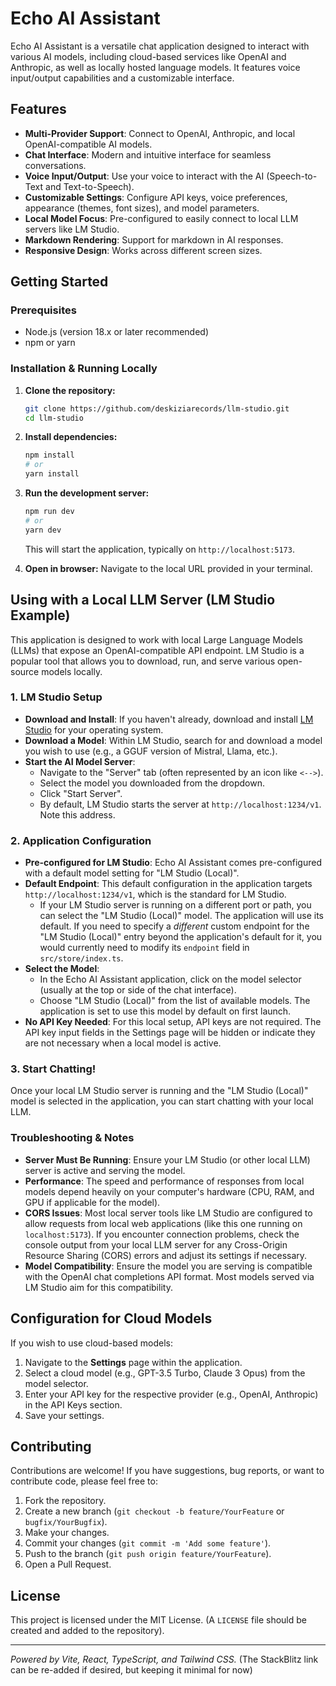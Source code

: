 # Echo AI Assistant

Echo AI Assistant is a versatile chat application designed to interact with various AI models, including cloud-based services like OpenAI and Anthropic, as well as locally hosted language models. It features voice input/output capabilities and a customizable interface.

## Features

*   **Multi-Provider Support**: Connect to OpenAI, Anthropic, and local OpenAI-compatible AI models.
*   **Chat Interface**: Modern and intuitive interface for seamless conversations.
*   **Voice Input/Output**: Use your voice to interact with the AI (Speech-to-Text and Text-to-Speech).
*   **Customizable Settings**: Configure API keys, voice preferences, appearance (themes, font sizes), and model parameters.
*   **Local Model Focus**: Pre-configured to easily connect to local LLM servers like LM Studio.
*   **Markdown Rendering**: Support for markdown in AI responses.
*   **Responsive Design**: Works across different screen sizes.

## Getting Started

### Prerequisites

*   Node.js (version 18.x or later recommended)
*   npm or yarn

### Installation & Running Locally

1.  **Clone the repository:**
    ```bash
    git clone https://github.com/deskiziarecords/llm-studio.git
    cd llm-studio
    ```

2.  **Install dependencies:**
    ```bash
    npm install
    # or
    yarn install
    ```

3.  **Run the development server:**
    ```bash
    npm run dev
    # or
    yarn dev
    ```
    This will start the application, typically on `http://localhost:5173`.

4.  **Open in browser:** Navigate to the local URL provided in your terminal.

## Using with a Local LLM Server (LM Studio Example)

This application is designed to work with local Large Language Models (LLMs) that expose an OpenAI-compatible API endpoint. LM Studio is a popular tool that allows you to download, run, and serve various open-source models locally.

### 1. LM Studio Setup

*   **Download and Install**: If you haven't already, download and install [LM Studio](https://lmstudio.ai/) for your operating system.
*   **Download a Model**: Within LM Studio, search for and download a model you wish to use (e.g., a GGUF version of Mistral, Llama, etc.).
*   **Start the AI Model Server**:
    *   Navigate to the "Server" tab (often represented by an icon like `<-->`).
    *   Select the model you downloaded from the dropdown.
    *   Click "Start Server".
    *   By default, LM Studio starts the server at `http://localhost:1234/v1`. Note this address.

### 2. Application Configuration

*   **Pre-configured for LM Studio**: Echo AI Assistant comes pre-configured with a default model setting for "LM Studio (Local)".
*   **Default Endpoint**: This default configuration in the application targets `http://localhost:1234/v1`, which is the standard for LM Studio.
    *   If your LM Studio server is running on a different port or path, you can select the "LM Studio (Local)" model. The application will use its default. If you need to specify a *different* custom endpoint for the "LM Studio (Local)" entry beyond the application's default for it, you would currently need to modify its `endpoint` field in `src/store/index.ts`.
*   **Select the Model**:
    *   In the Echo AI Assistant application, click on the model selector (usually at the top or side of the chat interface).
    *   Choose "LM Studio (Local)" from the list of available models. The application is set to use this model by default on first launch.
*   **No API Key Needed**: For this local setup, API keys are not required. The API key input fields in the Settings page will be hidden or indicate they are not necessary when a local model is active.

### 3. Start Chatting!

Once your local LM Studio server is running and the "LM Studio (Local)" model is selected in the application, you can start chatting with your local LLM.

### Troubleshooting & Notes

*   **Server Must Be Running**: Ensure your LM Studio (or other local LLM) server is active and serving the model.
*   **Performance**: The speed and performance of responses from local models depend heavily on your computer's hardware (CPU, RAM, and GPU if applicable for the model).
*   **CORS Issues**: Most local server tools like LM Studio are configured to allow requests from local web applications (like this one running on `localhost:5173`). If you encounter connection problems, check the console output from your local LLM server for any Cross-Origin Resource Sharing (CORS) errors and adjust its settings if necessary.
*   **Model Compatibility**: Ensure the model you are serving is compatible with the OpenAI chat completions API format. Most models served via LM Studio aim for this compatibility.

## Configuration for Cloud Models

If you wish to use cloud-based models:

1.  Navigate to the **Settings** page within the application.
2.  Select a cloud model (e.g., GPT-3.5 Turbo, Claude 3 Opus) from the model selector.
3.  Enter your API key for the respective provider (e.g., OpenAI, Anthropic) in the API Keys section.
4.  Save your settings.

## Contributing

Contributions are welcome! If you have suggestions, bug reports, or want to contribute code, please feel free to:

1.  Fork the repository.
2.  Create a new branch (`git checkout -b feature/YourFeature` or `bugfix/YourBugfix`).
3.  Make your changes.
4.  Commit your changes (`git commit -m 'Add some feature'`).
5.  Push to the branch (`git push origin feature/YourFeature`).
6.  Open a Pull Request.

## License

This project is licensed under the MIT License. (A `LICENSE` file should be created and added to the repository).

---

*Powered by Vite, React, TypeScript, and Tailwind CSS.*
(The StackBlitz link can be re-added if desired, but keeping it minimal for now)